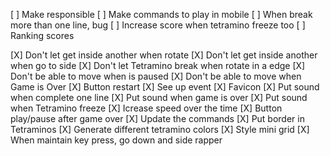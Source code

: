 [ ] Make responsible
[ ] Make commands to play in mobile
[ ] When break more than one line, bug
[ ] Increase score when tetramino freeze too
[ ] Ranking scores

<!-- [ ] Put image rendering the page -->

[X] Don't let get inside another when rotate
[X] Don't let get inside another when go to side
[X] Don't let Tetramino break when rotate in a edge
[X] Don't be able to move when is paused
[X] Don't be able to move when Game is Over
[X] Button restart
[X] See up event
[X] Favicon
[X] Put sound when complete one line
[X] Put sound when game is over
[X] Put sound when Tetramino freeze
[X] Icrease speed over the time
[X] Button play/pause after game over
[X] Update the commands
[X] Put border in Tetraminos
[X] Generate different tetramino colors
[X] Style mini grid
[X] When maintain key press, go down and side rapper
